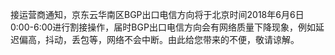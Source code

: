 接运营商通知，京东云华南区BGP出口电信方向将于北京时间2018年6月6日0:00-6:00进行割接操作，届时BGP出口电信方向会有网络质量下降现象，例如延迟偏高，抖动，丢包等，网络不会中断。由此给您带来的不便，敬请谅解。